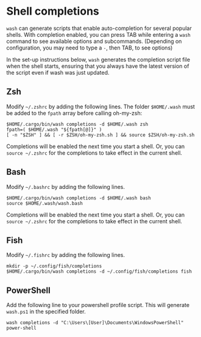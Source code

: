 
# Shell completions

`wash` can generate scripts that enable auto-completion for several popular shells. With completion enabled,
you can press TAB while entering a `wash` command to see available options and
subcommands. (Depending on configuration, you may need to type a `-`, then TAB, to see options)

In the set-up instructions below, `wash` generates the completion script file when the shell starts, ensuring that you always 
have the latest version of the script even if wash was just updated.


## Zsh

Modify `~/.zshrc` by adding the following lines. The folder `$HOME/.wash` must be added to the `fpath` array before calling oh-my-zsh:

```
$HOME/.cargo/bin/wash completions -d $HOME/.wash zsh
fpath=( $HOME/.wash "${fpath[@]}" )
[ -n "$ZSH" ] && [ -r $ZSH/oh-my-zsh.sh ] && source $ZSH/oh-my-zsh.sh 
```

Completions will be enabled the next time you start a shell. Or, you can `source ~/.zshrc` for the completions to take effect in the current shell.


## Bash

Modify `~/.bashrc` by adding the following lines.

```
$HOME/.cargo/bin/wash completions -d $HOME/.wash bash
source $HOME/.wash/wash.bash 
```

Completions will be enabled the next time you start a shell. Or, you can `source ~/.zshrc` for the completions to take effect in the current shell.


## Fish

Modify `~/.fishrc` by adding the following lines.

```
mkdir -p ~/.config/fish/completions
$HOME/.cargo/bin/wash completions -d ~/.config/fish/completions fish
```


## PowerShell

Add the following line to your powershell profile script. This will generate `wash.ps1` in the specified folder.

```
wash completions -d "C:\Users\[User]\Documents\WindowsPowerShell" power-shell
```

